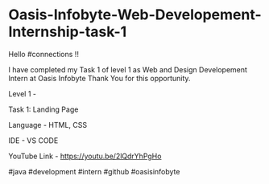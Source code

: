 # Oasis-Infobyte-Web-Developement-Internship-task-1

Hello #connections !!

I have completed my Task 1 of level 1 as Web and Design Developement Intern at Oasis Infobyte Thank You for this opportunity.

Level 1 -

Task 1: Landing Page

Language - HTML, CSS

IDE - VS CODE

YouTube Link - https://youtu.be/2lQdrYhPgHo

#java #development #intern #github #oasisinfobyte
